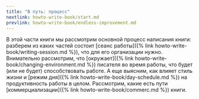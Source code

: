 ```yaml
---
title: "В путь: процесс"
nextlink: howto-write-book/start.md
prevlink: howto-write-book/endless-improvement.md
---
```


В этой части книги мы рассмотрим основной процесс написания книги:
разберем из каких частей состоит [сеанс работы]({% link
howto-write-book/writing-session.md %}), что для его организации
нужно.  Внимательно рассмотрим, что [окружает]({% link
howto-write-book/changing-environment.md %}) писателя во время работы,
что будет (или не будет) способствовать работе.  А еще выясним, как
влияет стиль жизни и [режим дня]({% link
howto-write-book/day-schedule.md %}) на продуктивность работы в целом.
Рассмотрим, какие есть пути [коммерциализации]({% link
howto-write-book/commerc.md %}) книги.
